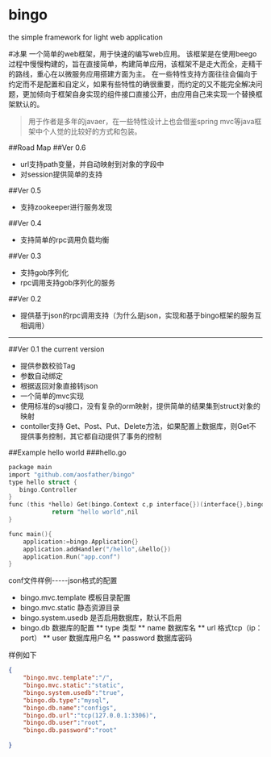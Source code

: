 # bingo
the simple framework for light web application

#冰果
一个简单的web框架，用于快速的编写web应用。
该框架是在使用beego过程中慢慢构建的，旨在直接简单，构建简单应用，该框架不是走大而全，走精干的路线，重心在以微服务应用搭建方面为主。
在一些特性支持方面往往会偏向于约定而不是配置和自定义，如果有些特性的确很重要，而约定的又不能完全解决问题，更加倾向于框架自身实现的组件接口直接公开，由应用自己来实现一个替换框架默认的。
>  用于作者是多年的javaer，在一些特性设计上也会借鉴spring mvc等java框架中个人觉的比较好的方式和包装。

##Road Map
##Ver 0.6
* url支持path变量，并自动映射到对象的字段中
* 对session提供简单的支持

##Ver 0.5
* 支持zookeeper进行服务发现

##Ver 0.4 
* 支持简单的rpc调用负载均衡

##Ver 0.3
* 支持gob序列化
* rpc调用支持gob序列化的服务

##Ver 0.2
* 提供基于json的rpc调用支持（为什么是json，实现和基于bingo框架的服务互相调用）


------------------------------------------------
##Ver 0.1 the current version
*  提供参数校验Tag
*  参数自动绑定
*  根据返回对象直接转json
*  一个简单的mvc实现
*  使用标准的sql接口，没有复杂的orm映射，提供简单的结果集到struct对象的映射
*  contoller支持 Get、Post、Put、Delete方法，如果配置上数据库，则Get不提供事务控制，其它都自动提供了事务的控制

##Example
hello world
###hello.go

```c
package main
import "github.com/aosfather/bingo"
type hello struct {
   bingo.Controller
}
func (this *hello) Get(bingo.Context c,p interface{})(interface{},bingo.BingoError){
            return "hello world",nil
}

func main(){
    application:=bingo.Application{}
    application.addHandler("/hello",&hello{})
    application.Run("app.conf")
}
```

conf文件样例-----json格式的配置
* bingo.mvc.template 模板目录配置
* bingo.mvc.static  静态资源目录
* bingo.system.usedb 是否启用数据库，默认不启用
* bingo.db 数据库的配置
** type 类型
** name 数据库名
** url 格式tcp（ip：port） 
** user 数据库用户名
** password 数据库密码

样例如下
```json
{
	"bingo.mvc.template":"/",
	"bingo.mvc.static":"static",
	"bingo.system.usedb":"true",
	"bingo.db.type":"mysql",
	"bingo.db.name":"configs",
	"bingo.db.url":"tcp(127.0.0.1:3306)",
	"bingo.db.user":"root",
	"bingo.db.password":"root"
	
}
```

